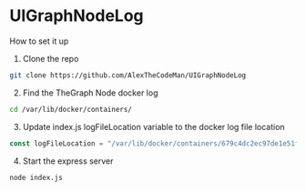 # UIGraphNodeLog
How to set it up

1. Clone the repo
```bash
git clone https://github.com/AlexTheCodeMan/UIGraphNodeLog
```
2. Find the TheGraph Node docker log
```bash
cd /var/lib/docker/containers/
```
3. Update index.js logFileLocation variable to the docker log file location
```js
const logFileLocation = "/var/lib/docker/containers/679c4dc2ec97de1e51f419c24f42a7dfbd7973560f09f256311ace337a2ae6a4/679c4dc2ec97de1e51f419c24f42a7dfbd7973560f09f256311ace337a2ae6a4-json.log"
```
4. Start the express server
```bash
node index.js
```
